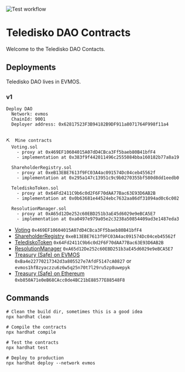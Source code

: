 ![Test workflow](https://github.com/TelediskoDAO/contracts/actions/workflows/node.yml/badge.svg)

# Teledisko DAO Contracts

Welcome to the Teledisko DAO Contacts.

## Deployments

Teledisko DAO lives in EVMOS.

### v1

```
Deploy DAO
  Network: evmos
  ChainId: 9001
  Deployer address: 0x62817523F3B94182B9DF911a8071764F998f11a4


⛏️  Mine contracts
  Voting.sol
    - proxy at 0x469EF10604015A07dD4CBca3Ff5baeb80B41bfF4
    - implementation at 0x383f9f442011496c2555084bba160182b77a8a19

  ShareholderRegistry.sol
    - proxy at 0xeB13EBE7613f9FC03A4ac091574Dc04ceb45562f
    - implementation at 0x295a147c13951c9c9b0270355bf580d8dd1eedb0

  TelediskoToken.sol
    - proxy at 0x64Fd2411C9b6c0d2F6F70dAA77Bac63E93D6AB2B
    - implementation at 0x0b63681e44524ebc7632aa86df31094ad0c6c002

  ResolutionManager.sol
    - proxy at 0xA65d12De252c60EBD251b3aE45d6029e9eBCA5E7
    - implementation at 0xa0497e979a05e2c3238a50854409ad3e1487eda3
```

- [Voting](https://evm.evmos.org/address/0x469EF10604015A07dD4CBca3Ff5baeb80B41bfF4) `0x469EF10604015A07dD4CBca3Ff5baeb80B41bfF4`
- [ShareholderRegistry](https://evm.evmos.org/address/0xeB13EBE7613f9FC03A4ac091574Dc04ceb45562f) `0xeB13EBE7613f9FC03A4ac091574Dc04ceb45562f`
- [TelediskoToken](https://evm.evmos.org/address/0x64Fd2411C9b6c0d2F6F70dAA77Bac63E93D6AB2B) `0x64Fd2411C9b6c0d2F6F70dAA77Bac63E93D6AB2B`
- [ResolutionManager](https://evm.evmos.org/address/0xA65d12De252c60EBD251b3aE45d6029e9eBCA5E7) `0xA65d12De252c60EBD251b3aE45d6029e9eBCA5E7`
- [Treasury (Safe) on EVMOS](https://safe.evmos.org/evmos:0xBa4e22770217342d3a805527e7AfdF5147cA0827) `0xBa4e22770217342d3a805527e7AfdF5147cA0827` or `evmos1hf8zyaczzu6z6w5q25n70t7l29ru5zp8uwepyk`
- [Treasury (Safe) on Ethereum](https://gnosis-safe.io/app/eth:0xb850A71e0eB68CAcc0de4BC21bE88577E88548F8) `0xb850A71e0eB68CAcc0de4BC21bE88577E88548F8`

## Commands

```
# Clean the build dir, sometimes this is a good idea
npx hardhat clean

# Compile the contracts
npx hardhat compile

# Test the contracts
npx hardhat test

# Deploy to production
npx hardhat deploy --network evmos
```
